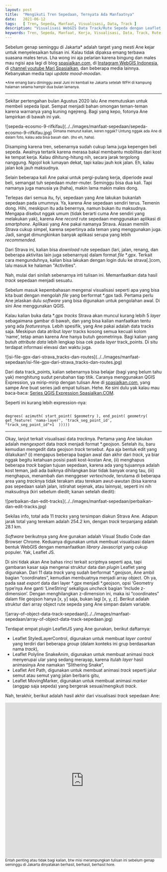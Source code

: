 ```yaml
---
layout: post
title:  "Mengikuti Tren Sepedaan, Ternyata Ada Manfaatnya"
date:   2021-06-12
tags:   [ Tren, Sepeda, Manfaat, Visualisasi, Data, Track ]
description: "Visualisasi WebGIS Data Track/Rute Sepeda dengan Leaflet JS (Moving Marker, Slithering Snake, Marching Ants)"
keywords: Tren, Sepeda, Manfaat, Kerja, Visualisasi, Data, Track, Rute, Sepedaan, WebGIS, Leaflet, LeafletJS
---
```

<p class="intro"><span class="dropcap">S</span>ebelum genap seminggu di Jakarta* adalah target yang mesti Ane kejar untuk menyelesaikan tulisan ini. Kalau tidak dipaksa emang terbawa suasana males terus. Lha wong ini aja pelarian karena bingung dan males mau ngisi apa lagi di blog <a href="https://spasialkan.com" title="spasialkan.com" target="_blank">spasialkan.com</a>, di <a href="https://www.instagram.com/webgisindonesia" title="Instagram WebGIS Indonesia" target="_blank">Instagram WebGIS Indonesia</a>, di <a href="https://www.youtube.com/marispasialkan" title="channel youtube Mari Spasialkan" target="_blank">channel youtube Mari Spasialkan</a>, dan beberapa media lainnya. Kebanyakan media tapi <em>update</em> <em>mood-mood</em>an.
</p>
<sup>
*Ane emang baru diminggu awal Juni ini kembali ke Jakarta setelah WFH di kampung halaman selama hampir dua bulan lamanya.
</sup>
<hr>
<p>
Sekitar pertengahan bulan Agustus 2020 lalu Ane memutuskan untuk membeli sepeda lipat. Sempat menjadi bahan omongan teman-teman karena warnanya yang kuning ngejreng. Bagi yang kepo, fotonya Ane lampirkan di bawah ini yak.
</p>
![sepeda-ecosmo-9-rifkifau](../../images/manfaat-sepedaan/sepeda-ecosmo-9-rifkifau.jpg)
<sup>
Gimana menurut kalian, keren nggak? Untung nggak ada Ane di dalam foto, kalau ada bisa basah dah. (lho eh, haha).
</sup>
<p>
Disamping karena tren, sebenarnya sudah cukup lama juga kepengen beli sepeda. Awalnya tertarik karena merasa bakal membantu mobilitas dari kost ke tempat kerja. Kalau dihitung-hitung nih, secara jarak tergolong nanggung. Ngojol kok lumayan dekat, tapi kalau jauh kok jalan. Eh, kalau jalan kok jauh maksudnya.
</p>
<p>
Selain beberapa kali Ane pakai untuk pergi-pulang kerja, diperiode awal beli, semangat tuh sepedaan muter-muter. Seminggu bisa dua kali. Tapi namanya juga manusia ya (haha), makin lama makin males dong.
</p>
<p>
Terlepas dari semua itu, fyi, sepedaan yang Ane lakukan bukanlah sepedaan pada umumnya. Ya, karena Ane sepedaan sendiri terus. Temenin dong. Hihi, meskipun itu ada benernya, namun bukan itu maksudnya. Mengapa disebut nggak umum (tidak berarti cuma Ane sendiri yang melakukan yak), karena Ane <em>record</em> rute sepedaan menggunakan aplikasi di <em>smartphone</em>. Aplikasi yang Ane pakai namanya Strava. Alasan memilih Strava cukup simpel, karena sepertinya ada teman yang menggunakan juga. Jadi, sangat dimungkinkan banyak aplikasi serupa yang lebih <em>recommended</em>.
</p>
<p>
Dari Strava ini, kalian bisa <em>download</em> rute sepedaan (lari, jalan, renang, dan beberapa aktivitas lain juga sebenarnya) dalam format <em>file</em> *.gpx. Terkait cara mengunduhnya, kalian bisa lakukan dengan login dulu ke strava[.]com, lalu masuk ke halaman "Activities".
</p>
<p>
Nah, mulai dari sinilah sebenarnya inti tulisan ini. Memanfaatkan data hasil <em>track</em> sepedaan menjadi sesuatu.
</p>
<p>
Sebelum masuk kepembahasan mengenai visualisasi seperti apa yang bisa kita buat dengan mengolah <em>file</em> yang berformat *.gpx tadi. Pertama perlu Ane jelaskan dulu <em>software</em> yang bisa digunakan untuk pengolahan awal. Di sini Ane menggunakan QGIS.
</p>
<p>
Kalau kalian buka data *.gpx <em>tracks</em> Strava akan muncul kurang lebih 5 <em>layer</em> sebagaimana gambar di bawah, dan yang bisa kalian manfaatkan tentu yang ada <em>features</em>nya. Lebih spesifik, yang Ane pakai adalah data tracks saja. Meskipun data atribut <em>layer</em> tracks kosong semua kecuali kolom ‘name’, tetap aman karena Ane hanya butuh geometrinya. Bagi kalian yang butuh <em>attribute data</em> lebih lengkap bisa cek pada <em>layer</em> track_points. Di situ terdapat informasi elevasi dan waktu juga.
</p>
![isi-file-gpx-dari-strava_tracks-dan-routes](../../images/manfaat-sepedaan/isi-file-gpx-dari-strava_tracks-dan-routes.jpg)
<p>
Dari data track_points, kalian sebenarnya bisa belajar (bagi yang belum tahu yak) menghitung sudut perubahan tiap titik. Caranya menggunakan QGIS Expression, ya mirip-mirip dengan tulisan Ane di <a href="https://spasialkan.com" title="spasialkan.com" target="_blank">spasialkan.com</a>, yang sampe Ane buat series jadi empat tulisan. Hehe. Ke sini dulu yak kalau mau baca-baca: <a href="https://spasialkan.com/category/qgis-expressions" title="Series QGIS Expression Spasialkan.COM" target="_blank">Series QGIS Expression Spasialkan.COM</a>.
</p>
<p>
Seperti ini kurang lebih expression-nya:
</p>
<code>
degrees( azimuth( start_point( $geometry ), end_point( geometry( get_feature( 'nama-layer', 'track_seg_point_id',  "track_seg_point_id"+1  )))))
</code>
<hr>
<p>
Okay, lanjut terkait visualisasi data <em>track</em>nya. Pertama yang Ane lakukan adalah meng<em>export</em> data <em>track</em> menjadi format *.geojson. Setelah itu, baru kemudian mengedit data geojson <em>track</em> tersebut. Apa aja bentuk edit yang dilakukan? (i) mengapus beberapa bagian awal dan akhir dari <em>track</em>, ya biar nggak begitu ketahuan posisi pasti kost-kostan Ane, (ii) menghapus beberapa <em>track</em> bagian tujuan sepedaan, karena ada yang tujuannya adalah kost teman, jadi ada baiknya dihilangkan biar tidak banyak orang tau, (iii) menghapus, menambah dan menggeser <em>vertex</em>/<em>node</em>, terutama di beberapa area yang <em>track</em>nya tidak terakam atau terekam awut-awutan (bisa karena pas sepedaan salah jalan, istirahat sejenak, atau lainnya), seperti ini nih maksudnya (kiri sebelum diedit; kanan setelah diedit):
</p>
![perbaikan-dan-edit-tracks](../../images/manfaat-sepedaan/perbaikan-dan-edit-tracks.jpg)
<p>
Sekilas info, total ada 11 <em>tracks</em> yang tersimpan diakun Strava Ane. Adapun jarak total yang terekam adalah 254.2 km, dengan <em>track</em> terpanjang adalah 28.1 km.
</p>
<p>
<em>Software</em> berikutnya yang Ane gunakan adalah Visual Studio Code dan Browser Chrome. Keduanya digunakan untuk membuat visualisasi dalam bentuk WebGIS dengan memanfaatkan <em>library</em> Javascript yang cukup populer. Yak, Leaflet JS.
</p>
<p>
Di sini tidak akan Ane bahas rinci terkait <em>script</em>nya seperti apa, tapi gambaran kasar saja mengenai struktur data dan <em>plugin</em> Leaflet yang digunakan. Dari 11 data <em>track</em> yang sudah berformat *.geojson, Ane ambil bagian “coordinates”, kemudian membuatnya menjadi array object. Oh ya, pada saat <em>export</em> data dari layer *.gpx menjadi *.geojson, opsi ‘Geometry type’nya Ane ganti ‘LineString’ sekaligus <em>uncheck</em> bagian ‘Include z-dimension’. Dengan menghilangkan z-dimension ini, maka isi “coordinates” dalam file geojson hanya [x, y] saja, bukan lagi [x, y, z]. Berikut adalah struktur dari array object rute sepeda yang Ane simpan dalam variable.
</p>
![array-of-object-data-track-sepedaan](../../images/manfaat-sepedaan/array-of-object-data-track-sepedaan.jpg)
<p>
Terdapat empat plugin LeafletJS yang Ane gunakan, berikut daftarnya:
  <ul>
    <li>Leaflet StyledLayerControl, digunakan untuk membuat <em>layer control</em> yang terdiri dari beberapa <em>group</em> (dalam konteks ini grup berdasarkan nama <em>track</em>),</li>
    <li>Leaflet Polyline SnakeAnim, digunakan untuk membuat animasi <em>track</em> menyerupai ular yang sedang merayap, karena itulah <em>layer</em> hasil animasinya Ane namakan “Slithering Snake”,</li>
    <li>Leaflet Ant Path, digunakan untuk membuat animasi <em>track</em> seperti jalur semut atau semut yang jalan berbaris gitu,</li>
    <li>Leaflet MovingMarker, digunakan untuk membuat animasi <em>marker</em> (anggap saja sepeda) yang bergerak sesuai/mengikuti <em>track</em>.</li>
  </ul>
</p>
<p>
Nah, terakhir, berikut adalah hasil akhir dari visualisasi <em>track</em> sepedaan Ane:
</p>
 <iframe src="https://rifkifau.github.io/visualisasi-animasi-track-sepeda" height="500px" width="100%" frameborder="0"></a></iframe>
<sub>
Entah penting atau tidak bagi kalian, btw misi merampungkan tulisan ini sebelum genap seminggu di Jakarta dinyatakan berhasil, berhasil, berhasil hore.
</sub>
